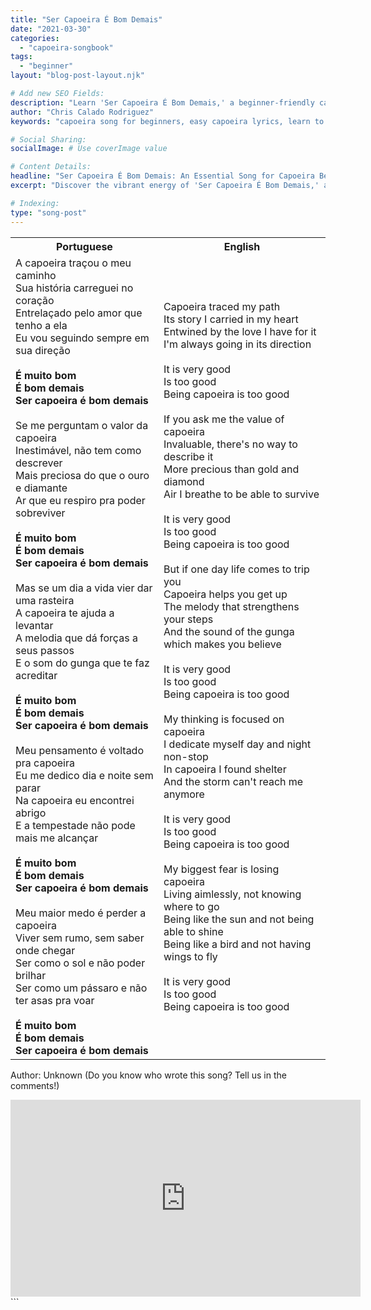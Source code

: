 ```yaml
---
title: "Ser Capoeira É Bom Demais"
date: "2021-03-30"
categories:
  - "capoeira-songbook"
tags:
  - "beginner"
layout: "blog-post-layout.njk"

# Add new SEO Fields:
description: "Learn 'Ser Capoeira É Bom Demais,' a beginner-friendly capoeira song! Explore lyrics, meaning, & how to play in your roda. Perfect for new capoeiristas!"
author: "Chris Calado Rodriguez"
keywords: "capoeira song for beginners, easy capoeira lyrics, learn to sing capoeira, capoeira songbook, 'Ser Capoeira É Bom Demais' meaning, capoeira roda song, capoeira vocal training, beginner capoeira music"

# Social Sharing:
socialImage: # Use coverImage value

# Content Details:
headline: "Ser Capoeira É Bom Demais: An Essential Song for Capoeira Beginners"
excerpt: "Discover the vibrant energy of 'Ser Capoeira É Bom Demais,' a foundational capoeira song, and unlock its significance within the art's cultural tapestry."

# Indexing:
type: "song-post"
---
```



<table class="capoeira-table">
    <tr class="header-row">
        <th>Portuguese</th>
        <th>English</th>
    </tr>
    <tr>
        <td>A capoeira traçou o meu caminho<br>
Sua história carreguei no coração<br>
Entrelaçado pelo amor que tenho a ela<br>
Eu vou seguindo sempre em sua direção<br><br>
<b>É muito bom<br>
É bom demais<br>
Ser capoeira é bom demais</b><br><br>
Se me perguntam o valor da capoeira<br>
Inestimável, não tem como descrever<br>
Mais preciosa do que o ouro e diamante<br>
Ar que eu respiro pra poder sobreviver<br><br>
<b>É muito bom<br>
É bom demais<br>
Ser capoeira é bom demais</b><br><br>
Mas se um dia a vida vier dar uma rasteira<br>
A capoeira te ajuda a levantar<br>
A melodia que dá forças a seus passos<br>
E o som do gunga que te faz acreditar<br>
<b><br>
É muito bom<br>
É bom demais<br>
Ser capoeira é bom demais</b><br><br>
Meu pensamento é voltado pra capoeira<br>
Eu me dedico dia e noite sem parar<br>
Na capoeira eu encontrei abrigo<br>
E a tempestade não pode mais me alcançar<br><br>
<b>É muito bom<br>
É bom demais<br>
Ser capoeira é bom demais</b><br><br>
Meu maior medo é perder a capoeira<br>
Viver sem rumo, sem saber onde chegar<br>
Ser como o sol e não poder brilhar<br>
Ser como um pássaro e não ter asas pra voar<br>
<b><br>
É muito bom<br>
É bom demais<br>
Ser capoeira é bom demais</b></td>
        <td>Capoeira traced my path<br>
Its story I carried in my heart<br>
Entwined by the love I have for it<br>
I'm always going in its direction<br><br>
It is very good<br>
Is too good<br>
Being capoeira is too good<br><br>
If you ask me the value of capoeira<br>
Invaluable, there's no way to describe it<br>
More precious than gold and diamond<br>
Air I breathe to be able to survive<br><br>
It is very good<br>
Is too good<br>
Being capoeira is too good<br><br>
But if one day life comes to trip you<br>
Capoeira helps you get up<br>
The melody that strengthens your steps<br>
And the sound of the gunga which makes you believe<br><br>
It is very good<br>
Is too good<br>
Being capoeira is too good<br><br>
My thinking is focused on capoeira<br>
I dedicate myself day and night non-stop<br>
In capoeira I found shelter<br>
And the storm can't reach me anymore<br><br>
It is very good<br>
Is too good<br>
Being capoeira is too good<br><br>
My biggest fear is losing capoeira<br>
Living aimlessly, not knowing where to go<br>
Being like the sun and not being able to shine<br>
Being like a bird and not having wings to fly<br><br>
It is very good<br>
Is too good<br>
Being capoeira is too good</td>
    </tr>
</table>
<figcaption>

Author: Unknown (Do you know who wrote this song? Tell us in the comments!)

</figcaption>

<iframe width="560" height="315" src="https://www.youtube.com/embed/2uKPqJ1-Ipo" title="YouTube video player" frameborder="0" allow="accelerometer; autoplay; clipboard-write; encrypted-media; gyroscope; picture-in-picture" allowfullscreen></iframe>
```